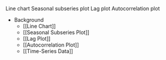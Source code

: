 Line chart
Seasonal subseries plot
Lag plot
Autocorrelation plot

- Background
	- [[Line Chart]]
	- [[Seasonal Subseries Plot]]
	- [[Lag Plot]]
	- [[Autocorrelation Plot]]
	- [[Time-Series Data]]